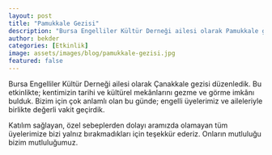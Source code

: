 ```yaml
---
layout: post
title: "Pamukkale Gezisi"
description: "Bursa Engelliler Kültür Derneği ailesi olarak Pamukkale gezisi düzenledik."
author: bekder
categories: [Etkinlik]
image: assets/images/blog/pamukkale-gezisi.jpg
featured: false
---
```


Bursa Engelliler Kültür Derneği ailesi olarak Çanakkale gezisi düzenledik. Bu etkinlikte; kentimizin tarihi ve kültürel mekânlarını gezme ve görme imkânı bulduk. Bizim için çok anlamlı olan bu günde; engelli üyelerimiz ve aileleriyle birlikte değerli vakit geçirdik.

Katılım sağlayan, özel sebeplerden dolayı aramızda olamayan tüm üyelerimize bizi yalnız bırakmadıkları için teşekkür ederiz. Onların mutluluğu bizim mutluluğumuz.
